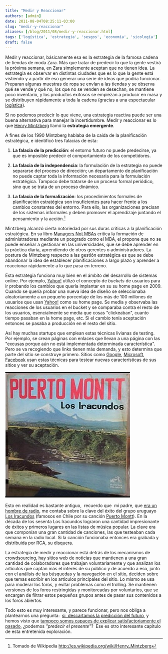 ```yaml
---
title: "Medir y Reaccionar"
authors: [admin]
date: 2011-08-04T08:25:11-03:00
slug: "medir-y-reaccionar"
aliases: [/blog/2011/08/medir-y-reaccionar.html]
tags: ['logística', 'estrategia', 'sesgos', 'economía', 'sicología']
draft: false
---
```

 
Medir y reaccionar, básicamente esa es la estrategia de la famosa cadena
de tiendas de moda Zara. Más que tratar de predecir lo que la gente
vestirá la próxima semana, en Zara simplemente aceptan que no tienen
idea. La estrategia es observar en distintas ciudades que es lo que la
gente está vistiendo y a partir de eso generar una serie de ideas que
podría funcionar. Preparan algunas muestras de ropa se envían a las
tiendas y se observa qué se vende y qué no, los que no se venden se
desechan, se mantiene poco inventario, y los productos exitosos se
empiezan a producir en masa y se distribuyen rápidamente a toda la
cadena (gracias a una espectacular
[logística](http://hbswk.hbs.edu/archive/4652.html)).

Si no podemos predecir lo que viene, una estrategia reactiva puede ser
una buena alternativa para manejar la incertidumbre. Medir y reaccionar
es lo que [Henry Mintzberg](http://www.mintzberg.org/) llamó la
**estrategia emergente**.

A fines de los 1990 Mintzberg hablaba de la caida de la planificación
estratégica, e identificó tres falacias de esta:

1.  **La falacia de la predicción**: el entorno futuro no puede
    predecirse, ya que es imposible predecir el comportamiento de los
    competidores.

2.  **La falacia de la independencia**: la formulación de la estrategia
    no puede separarse del proceso de dirección; un departamento de
    planificación no puede captar toda la información necesaria para la
    formulación estratégica. Tampoco debe tratarse de un proceso formal
    periódico, sino que se trata de un proceso dinámico.

3.  **La falacia de la formalización**: los procedimientos formales de
    planificación estratégica son insuficientes para hacer frente a los
    cambios constantes del entorno. Para ello, las organizaciones
    precisan de los sistemas informales y deben promover el aprendizaje
    juntando el pensamiento y la acción.[^1]

Mintzberg alcanzó cierta notoriedad por sus duras críticas a la
planificación estratégica. 
En su libro [Managers Not MBAs](http://www.amazon.com/gp/product/B001UQ6WW8/ref=as_li_qf_sp_asin_tl?ie=UTF8&tag=lanaturaledel-20&linkCode=as2&camp=217145&creative=399373&creativeASIN=B001UQ6WW8) critica
la formación de administradores mediante un posgrado como el MBA, el
propone que no se puede enseñar a gestionar en las universidades, que se
debe aprender en la práctica diaria, aprendiendo de otros gerentes o
administradores. La postura de Mintzberg respecto a las gestión
estratégica es que se debe abandonar la idea de establecer
planificaciones a largo plazo y aprender a reaccionar rápidamente a lo
que pasa en terreno.

Esta estrategia funciona muy bien en el ámbito del desarrollo de
sistemas online. Por ejemplo, [Yahoo!](http://www.yahoo.com) utilizó el
concepto de _buckets_ de usuarios para ir probando los cambios que
quería implantar en su su home page en 2009. Cuando se quería probar una
nueva idea de diseño se seleccionaba aleatoriamente a un pequeño
porcentaje de los más de 100 millones de usuarios que usan
[Yahoo!](http://www.yahoo.com) como su home page. Se medía y observaba
las reacciones de los usuarios en el bucket y se comparaba contra el
resto de los usuarios, esencialmente se medía que cosas "clickeaban",
cuanto tiempo pasaban en la home page, etc. Si el cambio tenía
aceptación entonces se pasaba a producción en el resto del sitio.

Así hay muchas startups que emplean estas técnicas livianas de testing.
Por ejemplo, se crean páginas con enlaces que llevan a una página con
las "excusas porque aún no está implementada determinada
característica". Pero se va recogiendo que links tienen más demanda, y
esto determina que parte del sitio se construye primero. Sitios como
[Google](http://www.google.com), [Microsoft](http://www.microsoft.com),
[Facebook](http://www.facebook.com) usan estas técnicas para testear
nuevas características de sus sitios y ver su aceptación.

![](puerto-mont.jpg)

Esto en realidad es bastante antiguo,  recuerdo que  mi padre, que 
[era un hombre de radio](https://www.akarru.com/blog/2010/09/23/el-espiritu-de-la-radio/), me contaba sobre la clave del éxito del grupo uruguayo 
[Los Iracundos](http://www.losiracundos.com.uy/) (famosos en Chile por su
canción [Puerto Montt](http://www.youtube.com/watch?v=5TePzHvg_3g)). En
la década de los sesenta Los Iracundos lograron una cantidad
impresionante de éxitos y primeros lugares en las listas de música
popular. La clave era que componían una gran cantidad de canciones, las
que testeaban cada semana en la radio local. Si la canción funcionaba
entonces era grabada y distribuida por RCA, su disquera.

La estrategia de medir y reaccionar está detrás de los mecanismos de
[crowdsourcing](http://es.wikipedia.org/wiki/Crowdsourcing), hay sitios
web de noticias que mantienen a una gran cantidad de colaboradores que
trabajan voluntariamente y que analizan los artículos que captan más el
interés de su público y de acuerdo a eso, junto con el análisis de las
búsquedas y la navegación en el sitio, deciden sobre que temas escribir
en los artículos principales del sitio. Lo mismo se usa para moderar los
foros, y evitar problemas como el trolling. Se mantienen versiones de
los foros restringidas y monitoreadas por voluntarios, que se encargan
de filtrar estos pequeños grupos antes de pasar sus contenidos a los
foros abiertos.

Todo esto es muy interesante, y parece funcionar, pero nos obliga a
plantearnos una pregunta: 
[si  descartamos la predicción del futuro](/blog/2011/07/predicciones.html), 
y hemos visto que [tampoco somos capaces de explicar satisfactoriamente el
pasado](/blog/2011/07/razonamiento-circular.html),
¿podemos *"predecir el presente"*?  Ese es otro interesante capítulo
de esta entretenida exploración.

[^1]: Tomado de Wikipedia <http://es.wikipedia.org/wiki/Henry_Mintzberg>
